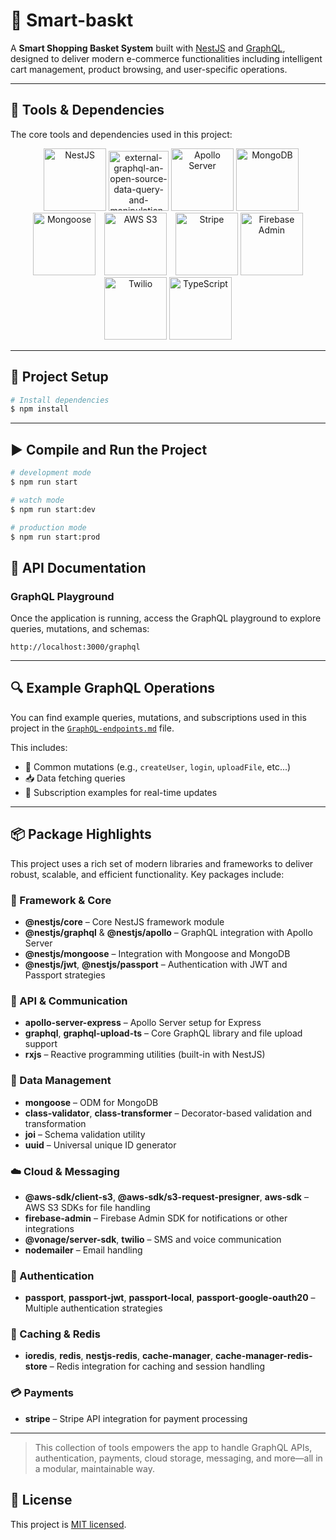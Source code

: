 # 🛒 Smart-baskt

A **Smart Shopping Basket System** built with [NestJS](https://nestjs.com/) and [GraphQL](https://graphql.org/), designed to deliver modern e-commerce functionalities including intelligent cart management, product browsing, and user-specific operations.

---

## 🧰 Tools & Dependencies

The core tools and dependencies used in this project:

<p align="center">
  <img src="https://nestjs.com/img/logo-small.svg" alt="NestJS" height="100" />
<img width="96" height="96" src="https://img.icons8.com/external-tal-revivo-color-tal-revivo/96/external-graphql-an-open-source-data-query-and-manipulation-language-for-api-logo-color-tal-revivo.png" alt="external-graphql-an-open-source-data-query-and-manipulation-language-for-api-logo-color-tal-revivo"/>
  <img src="https://img.icons8.com/?size=100&id=ktSS1TBte4xa&format=png&color=000000" alt="Apollo Server" height="100" />
  <img src="https://img.icons8.com/?size=100&id=8rKdRqZFLurS&format=png&color=000000" alt="MongoDB" height="100" style="margin-right: -10px;"  />
  <img src="https://icon.icepanel.io/Technology/svg/Mongoose.js.svg" alt="Mongoose" height="100" style="margin-right: 10px;"  />
<img src="https://img.icons8.com/?size=100&id=wU62u24brJ44&format=png&color=000000" alt="AWS S3" height="100" style="margin-right: 10px;" />
<img src="https://img.icons8.com/?size=100&id=PMavpx1jbiQB&format=png&color=000000" alt="Stripe" height="100" />
  <img src="https://img.icons8.com/color/100/000000/firebase.png" alt="Firebase Admin" height="100" />
  <img src="https://img.icons8.com/?size=100&id=ZhlVdE53t65r&format=png&color=000000" alt="Twilio" height="100" />
  <img src="https://img.icons8.com/color/100/000000/typescript.png" alt="TypeScript" height="100" />
</p>

---


## 🚀 Project Setup

```bash
# Install dependencies
$ npm install
```

---

## ▶️ Compile and Run the Project

```bash
# development mode
$ npm run start

# watch mode
$ npm run start:dev

# production mode
$ npm run start:prod
```

## 📡 API Documentation

### GraphQL Playground

Once the application is running, access the GraphQL playground to explore queries, mutations, and schemas:

```
http://localhost:3000/graphql
```

---

## 🔍 Example GraphQL Operations

You can find example queries, mutations, and subscriptions used in this project in the [`GraphQL-endpoints.md`](./graphQL-endpoint.md) file.

This includes:
- 📌 Common mutations (e.g., `createUser`, `login`, `uploadFile`, etc...)
- 📥 Data fetching queries
- 🔔 Subscription examples for real-time updates


---

## 📦 Package Highlights

This project uses a rich set of modern libraries and frameworks to deliver robust, scalable, and efficient functionality. Key packages include:

### 🔧 Framework & Core
- **@nestjs/core** – Core NestJS framework module
- **@nestjs/graphql** & **@nestjs/apollo** – GraphQL integration with Apollo Server
- **@nestjs/mongoose** – Integration with Mongoose and MongoDB
- **@nestjs/jwt**, **@nestjs/passport** – Authentication with JWT and Passport strategies

### 📡 API & Communication
- **apollo-server-express** – Apollo Server setup for Express
- **graphql**, **graphql-upload-ts** – Core GraphQL library and file upload support
- **rxjs** – Reactive programming utilities (built-in with NestJS)

### 🧠 Data Management
- **mongoose** – ODM for MongoDB
- **class-validator**, **class-transformer** – Decorator-based validation and transformation
- **joi** – Schema validation utility
- **uuid** – Universal unique ID generator

### ☁️ Cloud & Messaging
- **@aws-sdk/client-s3**, **@aws-sdk/s3-request-presigner**, **aws-sdk** – AWS S3 SDKs for file handling
- **firebase-admin** – Firebase Admin SDK for notifications or other integrations
- **@vonage/server-sdk**, **twilio** – SMS and voice communication
- **nodemailer** – Email handling

### 🔐 Authentication
- **passport**, **passport-jwt**, **passport-local**, **passport-google-oauth20** – Multiple authentication strategies

### 🧰 Caching & Redis
- **ioredis**, **redis**, **nestjs-redis**, **cache-manager**, **cache-manager-redis-store** – Redis integration for caching and session handling

### 💳 Payments
- **stripe** – Stripe API integration for payment processing

---

> This collection of tools empowers the app to handle GraphQL APIs, authentication, payments, cloud storage, messaging, and more—all in a modular, maintainable way.

## 📝 License

This project is [MIT licensed](LICENSE).
